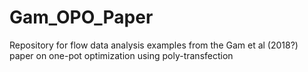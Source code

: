 # Gam_OPO_Paper
Repository for flow data analysis examples from the Gam et al (2018?) paper on one-pot optimization using poly-transfection
